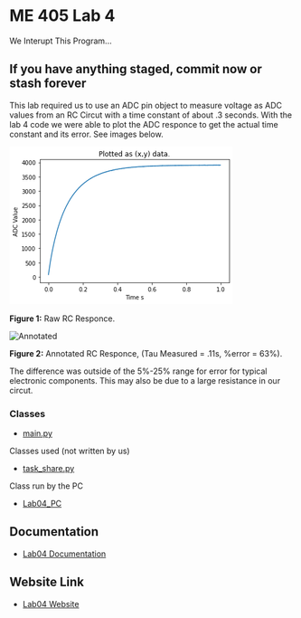 # ME 405 Lab 4

We Interupt This Program...

## If you have anything staged, commit now or stash forever

This lab required us to use an ADC pin object to measure voltage as ADC values from an RC Circut with a time constant of about .3 seconds. With the lab 4 code we were able to plot the ADC responce to get the actual time constant and its error. See images below.


![Raw Data](ADC.png)

__Figure 1:__ Raw RC Responce.


![Annotated](StepResponse.png)

__Figure 2:__ Annotated RC Responce, (Tau Measured = .11s, %error = 63%).

The difference was outside of the 5%-25% range for error for typical electronic components. This may also be due to a large resistance in our circut.  


### Classes

* [main.py](https://github.com/QuietJohn0/405Lab4/blob/main/src/main.py)

Classes used (not written by us)

* [task_share.py](https://github.com/QuietJohn0/405Lab4/blob/main/src/task_share.py)

Class run by the PC

* [Lab04_PC](https://github.com/QuietJohn0/405Lab4/blob/main/src/Lab04_PC.py)

## Documentation

* [Lab04 Documentation](https://github.com/QuietJohn0/405Lab4)

## Website Link

* [Lab04 Website](https://danrmunic.github.io/405Lab3/index.html)
